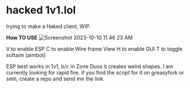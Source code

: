 # hacked 1v1.lol
trying to make a Haked client, WIP.

**How TO USE**
![Screenshot 2023-10-10 11 46 23 AM](https://github.com/STPv22/1v1.lol-hacked/assets/145866689/35f7d420-9cba-4850-a671-94ee2dde3f8d)


V to enable ESP
C to enable Wire frame View
H to enable GUI
T to toggle softaim (aimbot)


ESP best works in 1v1, b/c in Zone Duos it creates weird shapes. I am currently looking for rapid fire.
if you find the script for it on greasyfork or smh, create a repo and send me the link.

